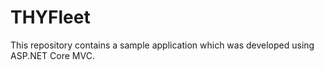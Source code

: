 # THYFleet

This repository contains a sample application which was developed using ASP.NET Core MVC.

